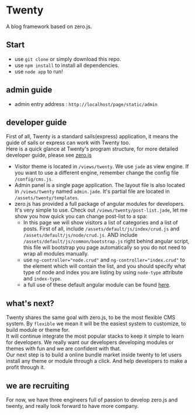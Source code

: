# Twenty

A blog framework based on zero.js.

## Start

 - use `git clone` or simply download this repo.
 - use `npm install` to install all dependencies.
 - use `node app` to run!
 
## admin guide

 - admin entry address : `http://localhost/page/static/admin`
 
## developer guide

First of all, Twenty is a standard sails(express) application, it means the guide of sails or express can work with Twenty too.  
Here is a quick glance at Twenty's program structure, for more detailed developer guide, please see [zero.js](http://github.com/sskyy/zero) 
 
 - Visitor theme is located in `/views/twenty`. We use `jade` as view engine. If you want to use a different engine, remember change the config file `/config/cms.js`.  
 - Admin panel is a single page application. The layout file is also located in `/views/twenty` named `admin.jade`. It's partial file are located in `/assets/twenty/templates`.
 - zero.js has provided a full package of angular modules for developers. It's very simple to use. Check out `/views/twenty/post-list.jade`, let me show you how quick you can change post-list to a spa:
   - In this page we will show visitors a list of categories and a list of posts. First of all, include `/assets/default/js/index/crud.js` and `/assets/default/js/node/crud.js`. AND include `/assets/default/js/common/bootstrap.js` right behind angular script, this file will bootstrap you page automatically so you do not need to wrap all modules manually.
   - use `ng-controller="node.crud"` and `ng-controller="index.crud"` to the element which will contain the list, and you should specify what type of node and index you are listing by using `node-type` attribute and `index-type`.
   - a full use of these default angular module can be found [here](http://github.com/sskyy/zero).

## what's next? 

Twenty shares the same goal with zero.js, to be the most flexible CMS system. By `flexible` we mean it will be the easiest system to customize, to build module or theme for.  
It will continue integrate the most popular stacks to keep it simple to learn for developers. We really want our developers developing modules or themes with fun and we are confident with that.  
Our next step is to build a online bundle market inside twenty to let users install any theme or module through a click. And help developers to make a profit through it.   

## we are recruiting

For now, we have three engineers full of passion to develop zero.js and twenty, and really look forward to have more company. 
